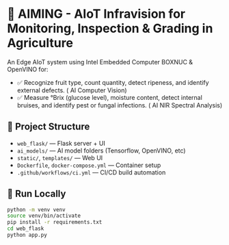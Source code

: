 # 🍍 AIMING - AIoT Infravision for Monitoring, Inspection & Grading in Agriculture

An Edge AIoT system using Intel Embedded Computer BOXNUC & OpenVINO for:
- ✅ Recognize fruit type, count quantity, detect ripeness, and identify external defects. ( AI Computer Vision)
- ✅ Measure °Brix (glucose level), moisture content, detect internal bruises, and identify pest or fungal infections. ( AI NIR Spectral Analysis)



## 📂 Project Structure
- `web_flask/` — Flask server + UI
- `ai_models/` — AI model folders (Tensorflow, OpenVINO, etc)
- `static/`, `templates/` — Web UI
- `Dockerfile`, `docker-compose.yml` — Container setup
- `.github/workflows/ci.yml` — CI/CD build automation

## 🚀 Run Locally
```bash
python -m venv venv
source venv/bin/activate
pip install -r requirements.txt
cd web_flask
python app.py